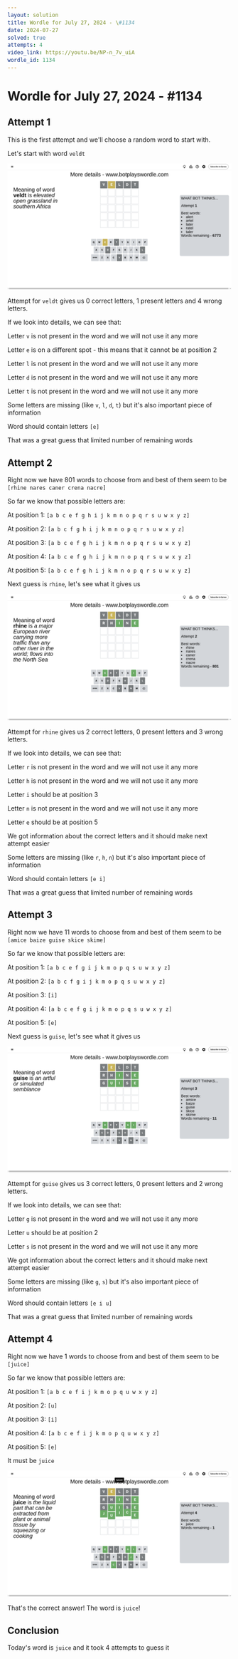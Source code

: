 ```yaml
---
layout: solution
title: Wordle for July 27, 2024 - \#1134
date: 2024-07-27
solved: true
attempts: 4
video_link: https://youtu.be/NP-n_7v_uiA
wordle_id: 1134
---
```


# Wordle for July 27, 2024 - \#1134

## Attempt 1

This is the first attempt and we'll choose a random word to start with.

Let's start with word `veldt`

![Attempt 1](2024-07-27/attempt-1.png)

Attempt for `veldt` gives us 0 correct letters, 1 present letters and 4 wrong letters.

If we look into details, we can see that:

Letter `v` is not present in the word and we will not use it any more

Letter `e` is on a different spot - this means that it cannot be at position 2

Letter `l` is not present in the word and we will not use it any more

Letter `d` is not present in the word and we will not use it any more

Letter `t` is not present in the word and we will not use it any more

Some letters are missing (like `v`, `l`, `d`, `t`) but it's also important piece of information

Word should contain letters `[e]`

That was a great guess that limited number of remaining words



## Attempt 2

Right now we have 801 words to choose from and best of them seem to be `[rhine nares caner crena nacre]`

So far we know that possible letters are:

At position 1: `[a b c e f g h i j k m n o p q r s u w x y z]`

At position 2: `[a b c f g h i j k m n o p q r s u w x y z]`

At position 3: `[a b c e f g h i j k m n o p q r s u w x y z]`

At position 4: `[a b c e f g h i j k m n o p q r s u w x y z]`

At position 5: `[a b c e f g h i j k m n o p q r s u w x y z]`

Next guess is `rhine`, let's see what it gives us

![Attempt 2](2024-07-27/attempt-2.png)

Attempt for `rhine` gives us 2 correct letters, 0 present letters and 3 wrong letters.

If we look into details, we can see that:

Letter `r` is not present in the word and we will not use it any more

Letter `h` is not present in the word and we will not use it any more

Letter `i` should be at position 3

Letter `n` is not present in the word and we will not use it any more

Letter `e` should be at position 5

We got information about the correct letters and it should make next attempt easier

Some letters are missing (like `r`, `h`, `n`) but it's also important piece of information

Word should contain letters `[e i]`

That was a great guess that limited number of remaining words



## Attempt 3

Right now we have 11 words to choose from and best of them seem to be `[amice baize guise skice skime]`

So far we know that possible letters are:

At position 1: `[a b c e f g i j k m o p q s u w x y z]`

At position 2: `[a b c f g i j k m o p q s u w x y z]`

At position 3: `[i]`

At position 4: `[a b c e f g i j k m o p q s u w x y z]`

At position 5: `[e]`

Next guess is `guise`, let's see what it gives us

![Attempt 3](2024-07-27/attempt-3.png)

Attempt for `guise` gives us 3 correct letters, 0 present letters and 2 wrong letters.

If we look into details, we can see that:

Letter `g` is not present in the word and we will not use it any more

Letter `u` should be at position 2

Letter `s` is not present in the word and we will not use it any more

We got information about the correct letters and it should make next attempt easier

Some letters are missing (like `g`, `s`) but it's also important piece of information

Word should contain letters `[e i u]`

That was a great guess that limited number of remaining words



## Attempt 4

Right now we have 1 words to choose from and best of them seem to be `[juice]`

So far we know that possible letters are:

At position 1: `[a b c e f i j k m o p q u w x y z]`

At position 2: `[u]`

At position 3: `[i]`

At position 4: `[a b c e f i j k m o p q u w x y z]`

At position 5: `[e]`

It must be `juice`

![Attempt 4](2024-07-27/attempt-4.png)

That's the correct answer! The word is `juice`!

## Conclusion

Today's word is `juice` and it took 4 attempts to guess it

